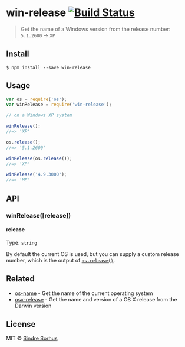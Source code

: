 # win-release [![Build Status](https://travis-ci.org/sindresorhus/win-release.svg?branch=master)](https://travis-ci.org/sindresorhus/win-release)

> Get the name of a Windows version from the release number: `5.1.2600` → `XP`


## Install

```
$ npm install --save win-release
```


## Usage

```js
var os = require('os');
var winRelease = require('win-release');

// on a Windows XP system

winRelease();
//=> 'XP'

os.release();
//=> '5.1.2600'

winRelease(os.release());
//=> 'XP'

winRelease('4.9.3000');
//=> 'ME'
```


## API

### winRelease([release])

#### release

Type: `string`

By default the current OS is used, but you can supply a custom release number, which is the output of [`os.release()`](http://nodejs.org/api/os.html#os_os_release).


## Related

- [os-name](https://github.com/sindresorhus/os-name) - Get the name of the current operating system
- [osx-release](https://github.com/sindresorhus/osx-release) - Get the name and version of a OS X release from the Darwin version


## License

MIT © [Sindre Sorhus](http://sindresorhus.com)
